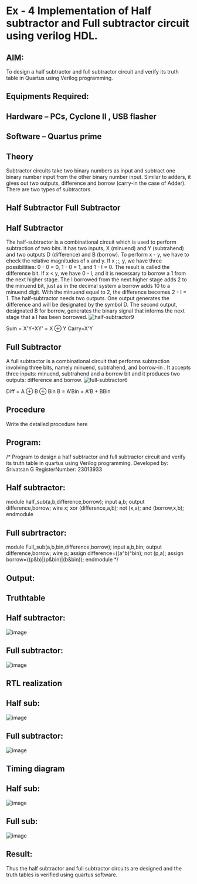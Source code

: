 # Ex - 4 Implementation of Half subtractor and Full subtractor circuit using verilog HDL.
## AIM:
To design a half subtractor and full subtractor circuit and verify its truth table in Quartus using Verilog programming.

## Equipments Required:
## Hardware – PCs, Cyclone II , USB flasher
## Software – Quartus prime
## Theory
Subtractor circuits take two binary numbers as input and subtract one binary number input from the other binary number input. Similar to adders, it gives out two outputs, difference and borrow (carry-in the case of Adder). There are two types of subtractors.

## Half Subtractor Full Subtractor
## Half Subtractor
The half-subtractor is a combinational circuit which is used to perform subtraction of two bits. It has two inputs, X (minuend) and Y (subtrahend) and two outputs D (difference) and B (borrow). To perform x - y, we have to check the relative magnitudes of x and y. If x ;;, y, we have three possibilities: 0 - 0 = 0, 1 - 0 = 1, and 1 - I = 0. The result is called the difference bit. If x < y, we have 0 - I, and it is necessary to borrow a 1 from the next higher stage. The I borrowed from the next higher stage adds 2 to the minuend bit, just as in the decimal system a borrow adds 10 to a minuend digit. With the minuend equal to 2, the difference becomes 2 - I = 1. The half-subtractor needs two outputs. One output generates the difference and will be designated by the symbol D. The second output, designated B for borrow, generates the binary signal that informs the next stage that a I has been borrowed.
![half-subtractor9](https://user-images.githubusercontent.com/36288975/166112538-58c3bc7c-ee5d-4e6a-ac8d-8e8328efe27a.png)


Sum = X'Y+XY' = X ⊕ Y
Carry=X'Y

## Full Subtractor
A full subtractor is a combinational circuit that performs subtraction involving three bits, namely minuend, subtrahend, and borrow-in . It accepts three inputs: minuend, subtrahend and a borrow bit and it produces two outputs: difference and borrow. 
![full-subtractor6](https://user-images.githubusercontent.com/36288975/166112541-24c68359-3de8-4674-ae22-8272ffc385ed.png)


Diff = A ⊕ B ⊕ Bin B = A'Bin + A'B + BBin

## Procedure



Write the detailed procedure here 


## Program:
/*
Program to design a half subtractor and full subtractor circuit and verify its truth table in quartus using Verilog programming.
Developed by: Srivatsan G
RegisterNumber:  23013933
## Half subtractor:
module half_sub(a,b,difference,borrow);
input a,b;
output difference,borrow;
wire x;
xor (difference,a,b);
not (x,a);
and (borrow,x,b);
endmodule

## Full subrtractor:
module Full_sub(a,b,bin,difference,borrow);
input a,b,bin;
output difference,borrow;
wire p;
assign difference=((a^b)^bin);
not (p,a);
assign borrow=((p&b)|(p&bin)|(b&bin));
endmodule
*/

## Output:

## Truthtable
## Half subtractor:
![image](https://github.com/sanjayy2431/Experiment--03-Half-Subtractor-and-Full-subtractor/assets/149365143/a02df687-88b1-44d4-9e93-1223d1dd2a26)


## Full subtractor:
![image](https://github.com/sanjayy2431/Experiment--03-Half-Subtractor-and-Full-subtractor/assets/149365143/b1473e6a-79cd-4e31-9a13-8a1988231aff)





##  RTL realization
## Half sub:
![image](https://github.com/sanjayy2431/Experiment--03-Half-Subtractor-and-Full-subtractor/assets/149365143/62e59135-4479-45b7-b1b6-f60adc7c53b1)

## Full subtractor:
![image](https://github.com/sanjayy2431/Experiment--03-Half-Subtractor-and-Full-subtractor/assets/149365143/c333e304-9836-4fb9-a5ba-9b8b8ffe0ae2)



## Timing diagram 
## Half sub:
![image](https://github.com/sanjayy2431/Experiment--03-Half-Subtractor-and-Full-subtractor/assets/149365143/129d8d0e-c242-4ff1-92f1-3b04bf59b1fb)


## Full sub:
![image](https://github.com/sanjayy2431/Experiment--03-Half-Subtractor-and-Full-subtractor/assets/149365143/6a783f0e-7426-40c1-825d-731180cb06e5)



## Result:
Thus the half subtractor and full subtractor circuits are designed and the truth tables is verified using quartus software.
